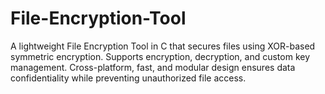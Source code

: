 # File-Encryption-Tool
A lightweight File Encryption Tool in C that secures files using XOR-based symmetric encryption. Supports encryption, decryption, and custom key management. Cross-platform, fast, and modular design ensures data confidentiality while preventing unauthorized file access.

